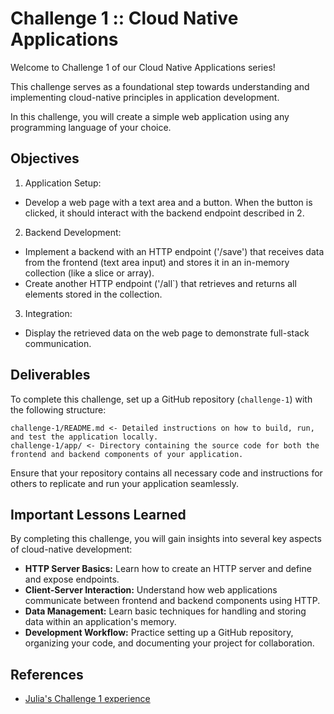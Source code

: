 # Challenge 1 :: Cloud Native Applications

Welcome to Challenge 1 of our Cloud Native Applications series!

This challenge serves as a foundational step towards understanding and implementing cloud-native principles in application development. 

In this challenge, you will create a simple web application using any programming language of your choice.

## Objectives

1. Application Setup:
- Develop a web page with a text area and a button. When the button is clicked, it should interact with the backend endpoint described in 2.

2. Backend Development:
- Implement a backend with an HTTP endpoint ('/save') that receives data from the frontend (text area input) and stores it in an in-memory collection (like a slice or array).
- Create another HTTP endpoint ('/all`) that retrieves and returns all elements stored in the collection.

3. Integration:
- Display the retrieved data on the web page to demonstrate full-stack communication.

## Deliverables

To complete this challenge, set up a GitHub repository (`challenge-1`) with the following structure:

```
challenge-1/README.md <- Detailed instructions on how to build, run, and test the application locally. 
challenge-1/app/ <- Directory containing the source code for both the frontend and backend components of your application.
```

Ensure that your repository contains all necessary code and instructions for others to replicate and run your application seamlessly.

## Important Lessons Learned
By completing this challenge, you will gain insights into several key aspects of cloud-native development:

- **HTTP Server Basics:** Learn how to create an HTTP server and define and expose endpoints.
- **Client-Server Interaction:** Understand how web applications communicate between frontend and backend components using HTTP.
- **Data Management:** Learn basic techniques for handling and storing data within an application's memory.
- **Development Workflow:** Practice setting up a GitHub repository, organizing your code, and documenting your project for collaboration.

## References

- [Julia's Challenge 1 experience](https://www.juliafmorgado.com/posts/cloud-native-dev-challenge-1/)
